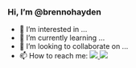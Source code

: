### Hi, I’m @brennohayden

- 👀 I’m interested in ...
- 🌱 I’m currently learning ...
- 💞️ I’m looking to collaborate on ...
- 📫 How to reach me: <a href="https://www.linkedin.com/in/brennohayden/"><img src="https://img.shields.io/badge/linkedin-%230077B5.svg?&style=for-the-badge&logo=linkedin&logoColor=white" />
<a href="https://instagram.com/brennohayden"><img src="https://img.shields.io/badge/instagram-%23E4405F.svg?&style=for-the-badge&logo=instagram&logoColor=white" />     
